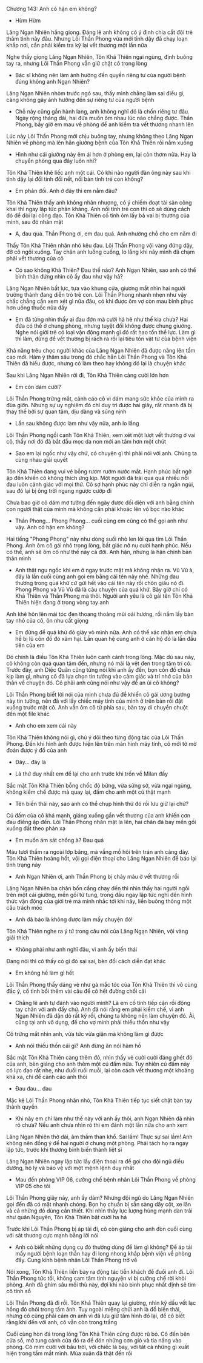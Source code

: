 




Chương 143: Anh có hận em không?

- Hừm Hừm

Lăng Ngạn Nhiên hắng giọng. Đáng lẽ anh không có ý định chia cắt đôi trẻ thâm tình này đâu. Nhưng Lôi Thần Phong vừa mới tỉnh dậy đã chạy loạn khắp nơi, cần phải kiểm tra kỹ lại vết thương một lần nữa

Nghe thấy giọng Lăng Ngạn Nhiên, Tôn Khả Thiên ngại ngùng, định buông tay ra, nhưng Lôi Thần Phong vẫn giữ chặt cô trong lòng

- Bác sĩ không nên làm ảnh hưởng đến quyền riêng tư của người bệnh đúng không anh Ngạn Nhiên?

Lăng Ngạn Nhiên nhòm trước ngó sau, thấy mình chẳng làm sai điều gì, càng không gây ảnh hưởng đến sự riêng tư của người bệnh

- Chỗ này cũng gần hành lang, anh không nghĩ đó là chốn riêng tư đâu. Ngày rộng tháng dài, hai đứa muốn ôm nhau lúc nào chẳng được. Thần Phong, bây giờ em mau về phòng để anh kiểm tra vết thương nhanh lên

Lúc này Lôi Thần Phong mới chịu buông tay, nhưng không theo Lăng Ngạn Nhiên về phòng mà lên hẳn giường bệnh của Tôn Khả Thiên rồi nằm xuống

- Hình như cái giường này êm ái hơn ở phòng em, lại còn thơm nữa. Hay là chuyển phòng qua đây luôn nhỉ?

Tôn Khả Thiên khẽ liếc anh một cái. Có khi nào người đàn ông này sau khi tỉnh dậy lại đổi tính đổi nết, nổi bản tính trẻ con không?

- Em phản đối. Anh ở đây thì em nằm đâu?

Tôn Khả Thiên thấy anh không nhân nhượng, có ý chiếm đoạt tài sản công khai thì ngay lập tức phản kháng. Anh nổi tính trẻ con thì cô sẽ dùng cách đó để đòi lại công đạo. Tôn Khả Thiên cố tình ôm lấy bả vai bị thương của mình, sau đó nhăn mặt

- A, đau quá. Thần Phong ơi, em đau quá. Anh nhường chỗ cho em nằm đi

Thấy Tôn Khả Thiên nhăn nhó kêu đau. Lôi Thần Phong vội vàng đứng dậy, đỡ cô ngồi xuống. Tay chân anh luống cuống, lo lắng khi nãy mình đã chạm phải vết thương của cô


- Có sao không Khả Thiên? Đau thế nào? Anh Ngạn Nhiên, sao anh có thể bình thản đứng nhìn cô ấy đau như vậy hả?

Lăng Ngạn Nhiên bất lực, tựa vào khung cửa, giương mắt nhìn hai người trưởng thành đang diễn trò trẻ con. Lôi Thần Phong nhanh nhẹn như vậy chắc chẳng cần xem xét gì nữa đâu, có khi được ôm vợ còn mau bình phục hơn uống thuốc nữa đấy

- Em đã từng nhìn thấy ai đau đớn mà cười hả hê như thế kia chưa? Hai đứa có thể ở chung phòng, nhưng tuyệt đối không được chung giường. Nghe nói giới trẻ có loại vận động mạnh gì đó rất hao tốn thể lực. Làm gì thì làm, đừng để vết thương bị rách ra rồi lại tiêu tốn vật tư của bệnh viện

Khả năng trêu chọc người khác của Lăng Ngạn Nhiên đã được nâng lên tầm cao mới. Hàm ý thâm sâu trong đó chắc hẳn Lôi Thần Phong và Tôn Khả Thiên đã hiểu được, nhưng có làm theo hay không đó lại là chuyện khác

Sau khi Lăng Ngạn Nhiên rời đi, Tôn Khả Thiên càng cười lớn hơn

- Em còn dám cười?

Lôi Thần Phong trừng mắt, cảnh cáo cô vì dám mang sức khỏe của mình ra đùa giỡn. Nhưng sự uy nghiêm đó chỉ duy trì được hai giây, rất nhanh đã bị thay thế bởi sự quan tâm, dịu dàng và sủng nịnh

- Lần sau không được làm như vậy nữa, anh lo lắng

Lôi Thần Phong ngồi cạnh Tôn Khả Thiên, xem xét một lượt vết thương ở vai cô, thấy nơi đó đã bắt đầu mọc da non mới an tâm hơn một chút

- Sao em lại ngốc như vậy chứ, có chuyện gì thì phải nói với anh. Chúng ta cùng nhau giải quyết

Tôn Khả Thiên đang vui vẻ bỗng rươm rướm nước mắt. Hạnh phúc bất ngờ ập đến khiến cô không thích ứng kịp. Một người đã trải qua quá nhiều nỗi đau luôn cảnh giác với mọi thứ. Cô sợ hạnh phúc này chỉ diễn ra ngắn ngủi, sau đó lại bị ông trời ngang ngược cướp đi

Chưa bao giờ cô dám mơ tưởng đến ngày được đối diện với anh bằng chính con người thật của mình mà không cần phải khoác lên vỏ bọc nào khác

- Thần Phong... Phong Phong... cuối cùng em cũng có thể gọi anh như vậy. Anh có hận em không?

Hai tiếng "Phong Phong" này như dòng suối nhỏ len lỏi qua tim Lôi Thần Phong. Anh ôm cô gái nhỏ trong lòng, bất giác nở nụ cười hạnh phúc. Nếu có thể, anh sẽ ôm cô như thế này cả đời. Anh hận, nhưng là hận chính bản thân mình

- Anh thật ngu ngốc khi em ở ngay trước mặt mà không nhận ra. Vũ Vũ à, đây là lần cuối cùng anh gọi em bằng cái tên này nhé. Những đau thương trong quá khứ cứ gửi hết vào cái tên này rồi chôn giấu nó đi. Phong Phong và Vũ Vũ đã là câu chuyện của quá khứ. Bây giờ chỉ có Khả Thiên và Thần Phong mà thôi. Người anh yêu là cô gái tên Tôn Khả Thiên hiện đang ở trong vòng tay anh

Anh khẽ hôn lên mái tóc đen thoang thoảng mùi oải hương, rồi nắm lấy bàn tay nhỏ của cô, ôn nhu cất giọng

- Em đừng để quá khứ đó giày vò mình nữa. Anh có thể xác nhận em chưa hề bị lũ côn đồ đó xâm hại. Lần quan hệ cùng anh ở căn hộ đó là lần đầu tiên của em

Đó chính là điều Tôn Khả Thiên luôn canh cánh trong lòng. Mặc dù sau này, cô không còn quá quan tâm đến, nhưng nó mãi là vệt đen trong tâm trí cô. Trước đây, anh Diệc Quân cũng từng nói khi anh ấy đến, bọn côn đồ chưa kịp làm gì, nhưng cô đã lựa chọn tin tưởng vào cảm giác và trí nhớ của bản thân về chuyện đó. Có phải anh cũng nói như vậy để an ủi cô không?

Lôi Thần Phong biết lời nói của mình chưa đủ để khiến cô gái ương bướng này tin tưởng, nên đã với lấy chiếc máy tính của mình ở trên bàn rồi đặt xuống trước mặt cô. Anh vẫn ôm cô từ phía sau, bàn tay di chuyển chuột đến một file khác

- Anh cho em xem cái này


Tôn Khả Thiên không nói gì, chú ý dõi theo từng động tác của Lôi Thần Phong. Đến khi hình ảnh được hiện lên trên màn hình máy tính, cô mới tờ mờ đoán được ý đồ của anh

- Đây... đây là

- Là thứ duy nhất em để lại cho anh trước khi trốn về Milan đấy

Sắc mặt Tôn Khả Thiên bỗng chốc đỏ bừng, vừa sững sờ, vừa ngại ngùng, không kiềm chế được mà quay lại, đấm cho anh một cú thật mạnh

- Tên biến thái này, sao anh có thể chụp hình thứ đó rồi lưu giữ lại chứ?

Cú đấm của cô khá mạnh, giáng xuống gần vết thương của anh khiến cơn đau điếng ập đến. Lôi Thần Phong nhăn mặt la lên, hai chân đá bay mền gối xuống đất theo phản xạ

- Em muốn ám sát chồng à? Đau quá

Máu tươi thấm ra ngoài lớp băng, mà vầng mồ hôi trên trán anh càng dày. Tôn Khả Thiên hoảng hốt, vội gọi điện thoại cho Lăng Ngạn Nhiên để báo lại tình trạng này

- Anh Ngạn Nhiên ơi, anh Thần Phong bị chảy máu ở vết thương rồi

Lăng Ngạn Nhiên ba chân bốn cẳng chạy đến thì nhìn thấy hai người ngồi trên một cái giường, mền gối tứ tung, trong đầu ngay lập tức nghĩ đến hình thức vận động của giới trẻ mà mình nhắc tới khi nãy, liền buông thõng một câu trách móc

- Anh đã bảo là không được làm mấy chuyện đó!

Tôn Khả Thiên nghe ra ý tứ trong câu nói của Lăng Ngạn Nhiên, vội vàng giải thích

- Không phải như anh nghĩ đâu, vì anh ấy biến thái

Đang nói thì cô thấy có gì đó sai sai, bèn đổi cách diễn đạt khác

- Em không hề làm gì hết

Lôi Thần Phong thấy dáng vẻ như gà mắc tóc của Tôn Khả Thiên thì vô cùng đắc ý, cố tình bồi thêm vài câu để cô hết đường chối cãi

- Chẳng lẽ anh tự đánh vào người mình? Là em cố tình tiếp cận rồi động tay chân với anh đấy chứ. Anh đã nói rằng em phải kiềm chế, vì anh Ngạn Nhiên đã dặn dò rất kỹ rồi, chúng ta không nên làm chuyện đó. Ài, cũng tại anh vô dụng, để cho vợ mình phải thiếu thốn như vậy

Cô trừng mắt nhìn anh, vừa tức vừa giận mà không làm gì được

- Anh nói thiếu thốn cái gì? Anh đừng ăn nói hàm hồ


Sắc mặt Tôn Khả Thiên càng thêm đỏ, nhìn thấy vẻ cười cười đáng ghét đó của anh, bèn giáng cho anh thêm một cú đấm nữa. Tuy nhiên cú đấm này có lực đạo rất nhẹ, như đuổi ruồi muỗi, lại còn cách vết thương một khoảng khá xa, chỉ để cảnh cáo anh thôi

- Đau đau... đau

Mặc kệ Lôi Thần Phong nhăn nhó, Tôn Khả Thiên tiếp tục siết chặt bàn tay thành quyền

- Khi nãy em chỉ làm như thế này với anh ấy thôi, anh Ngạn Nhiên đã nhìn rõ chưa? Nếu anh chưa nhìn rõ thì em đánh một lần nữa cho anh xem

Lăng Ngạn Nhiên thở dài, âm thầm than khổ. Sai lầm! Thực sự sai lầm! Anh không nên đồng ý để hai người ở chung một phòng. Phải tách họ ra ngay lập tức, trước khi thương binh biến thành liệt sĩ

Lăng Ngạn Nhiên ngay lập tức lấy điện thoại ra để gọi cho đội ngũ điều dưỡng, hộ lý và bảo vệ với một mệnh lệnh duy nhất

- Mau đến phòng VIP 06, cưỡng chế bệnh nhân Lôi Thần Phong về phòng VIP 05 cho tôi

Lôi Thần Phong giãy nảy, anh ấy dám? Nhưng đội ngũ do Lăng Ngạn Nhiên gọi đến đã có mặt nhanh chóng. Bọn họ chuẩn bị sẵn sàng dây cột, xe lăn và cả những đồ dùng cần thiết. Khi nhìn thấy lực lượng hùng mạnh dàn trải như quân Nguyên, Tôn Khả Thiên bật cười ha hả

Trước khi Lôi Thần Phong bị áp tải đi, cô còn giáng cho anh đòn cuối cùng với sát thương cực mạnh bằng lời nói

- Anh có biết những dụng cụ đó thường dùng để làm gì không? Để áp tải mấy người bệnh loạn thần hay đi long nhong khắp bệnh viện về phòng đấy. Cung kính bệnh nhân Lôi Thần Phong trở về

Nói xong, Tôn Khả Thiên liền bày ra động tác tiễn khách để đuổi anh đi. Lôi Thần Phong tức tối, không cam tâm tình nguyện vì bị cưỡng chế rời khỏi phòng. Anh đã ghim sâu mối thù này, đợi khi nào bình phục nhất định sẽ tìm cô tính sổ

Lôi Thần Phong đã đi rồi. Tôn Khả Thiên quay lại giường, nhìn kỹ dấu vết lạc hồng đỏ chói trong tấm ảnh. Tuy ngoài miệng chửi anh là đồ biến thái, nhưng cô cũng phải cảm ơn anh vì đã lưu giữ tấm hình đó lại, để cô biết rằng khi đến với anh, cô vẫn còn trong trắng

Cuối cùng hòn đá trong lòng Tôn Khả Thiên cũng được rũ bỏ. Cô đến bên cửa sổ, mở tung cánh cửa đó ra để đón những cơn gió và tia nắng vào phòng. Cô mỉm cười với bầu trời, với chiếc lá bay, với tất cả những gì xuất hiện trong tầm mắt mình. Mùa xuân đã thật đến rồi




